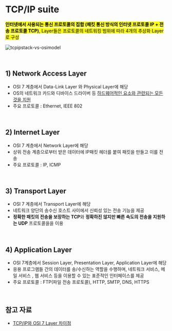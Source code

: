 # TCP/IP suite

<mark>**인터넷에서 사용되는 통신 프로토콜의 집합 (패킷 통신 방식의 인터넷 프로토콜 IP + 전송 프로토콜 TCP)**, Layer들은 프로토콜의 네트워킹 범위에 따라 4개의 추상화 Layer로 구성</mark>

![tcpipstack-vs-osimodel](https://github.com/user-attachments/assets/ad2d6f8a-58fa-42d7-aafd-a9b5b1523d37)



</br>

## 1) Network Access Layer
- OSI 7 계층에서 Data-Link Layer 와 Physical Layer에 해당
- OS의 네트워크 카드와 디바이스 드라이버 등 <ins>하드웨어적인 요소와 관련되는 모든 것을 지원</ins>
- 주요 프로토콜 : Ethernet, IEEE 802

</br>


## 2) Internet Layer
- OSI 7 계층에서 Network Layer에 해당
- 상위 전송 계층으로부터 받은 데이터에 IP패킷 헤더를 붙여 패킷을 만들고 이를 전송
- 주요 프로토콜 : IP, ICMP

</br>



## 3) Transport Layer
- OSI 7 계층에서 Transport Layer에 해당
- 네트워크 양단의 송수신 호스트 사이에서 신뢰성 있는 전송 기능을 제공
- **정확한 패킷의 전송을 보장하는 TCP**와 **정확하진 않지만 빠른 속도의 전송을 지원하는 UDP** 프로토콜을을 이용

</br>



## 4) Application Layer
- OSI 7계층에서 Session Layer, Presentation Layer, Application Layer에 해당
- 응용 프로그램들 간의 데이터를 송/수신하는 역할을 수행하며, 네트워크 서비스, 메일 서비스 , 웹 서비스 등을 이용할 수 있는 표준적인 인터페이스를 제공
- 주요 프로토콜 : FTP(파일 전송 프로토콜), HTTP, SMTP, DNS, HTTPS


</br>


## 참고 자료
- [TCP/IP와 OSI 7 Layer 차이점](https://github.com/ArdorHoon/computer-science-for-developer/blob/main/network/TCP_IP_VS_OSI_7_Layer.md)

